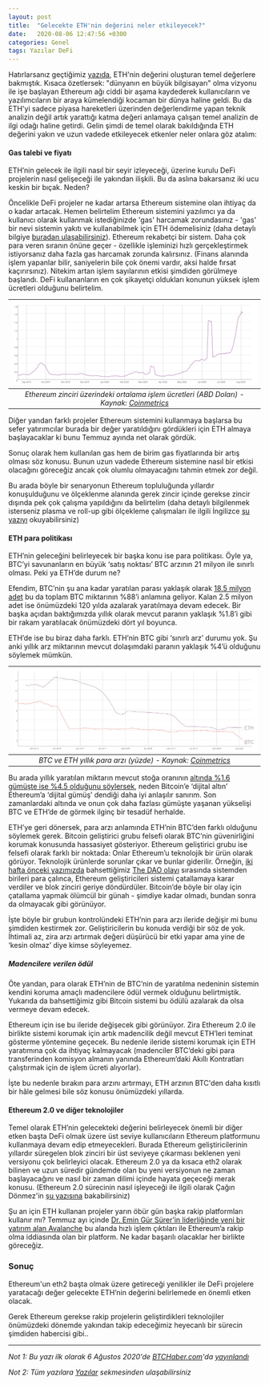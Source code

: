 ```yaml
---
layout: post
title:  "Gelecekte ETH'nin değerini neler etkileyecek?"
date:   2020-08-06 12:47:56 +0300
categories: Genel
tags: Yazılar DeFi
---
```


Hatırlarsanız geçtiğimiz [yazıda](/genel/2020/07/30/ETH-nin-degeri-var-mi.html), ETH'nin değerini oluşturan temel değerlere bakmıştık. Kısaca özetlersek: "dünyanın en büyük bilgisayarı" olma vizyonu ile işe başlayan Ethereum ağı ciddi bir aşama kaydederek kullanıcıların ve yazılımcıların bir araya kümelendiği kocaman bir dünya haline geldi. Bu da ETH'yi sadece piyasa hareketleri üzerinden değerlendirme yapan teknik analizin değil artık yarattığı katma değeri anlamaya çalışan temel analizin de ilgi odağı haline getirdi. Gelin şimdi de temel olarak bakıldığında ETH değerini yakın ve uzun vadede etkileyecek etkenler neler onlara göz atalım: 

#### Gas talebi ve fiyatı

ETH’nin gelecek ile ilgili nasıl bir seyir izleyeceği, üzerine kurulu DeFi projelerin nasıl gelişeceği ile yakından ilişkili. Bu da aslına bakarsanız iki ucu keskin bir bıçak. Neden?

Öncelikle DeFi projeler ne kadar artarsa Ethereum sistemine olan ihtiyaç da o kadar artacak. Hemen belirtelim Ethereum sistemini yazılımcı ya da kullanıcı olarak kullanmak istediğinizde 'gas' harcamak zorundasınız - 'gas' bir nevi sistemin yakıtı ve kullanabilmek için ETH ödemelisiniz (daha detaylı bilgiye [buradan ulaşabilirsiniz](https://blockgeeks.com/guides/ethereum-gas/)). Ethereum rekabetçi bir sistem. Daha çok para veren sıranın önüne geçer - özellikle işleminizi hızlı gerçekleştirmek istiyorsanız daha fazla gas harcamak zorunda kalırsınız. (Finans alanında işlem yapanlar bilir, saniyelerin bile çok önemi vardır, aksi halde fırsat kaçırırsınız). Nitekim artan işlem sayılarının etkisi şimdiden görülmeye başlandı. DeFi kullananların en çok şikayetçi oldukları konunun yüksek işlem ücretleri olduğunu belirtelim.  

| ![Ortalama Ethereum işlem ücreti](/assets/ETH_ortalama_islem_ucreti.png)|
|:--:| 
| *Ethereum zinciri üzerindeki ortalama işlem ücretleri (ABD Doları) - Kaynak: [Coinmetrics](https://coinmetrics.io/charts/#assets=eth_log=false_roll=7_left=FeeMeanUSD_zoom=1566145123417.0854,1597681123417.0854)*|

Diğer yandan farklı projeler Ethereum sistemini kullanmaya başlarsa bu sefer yatırımcılar burada bir değer yaratıldığını gördükleri için ETH almaya başlayacaklar ki bunu Temmuz ayında net olarak gördük. 

Sonuç olarak hem kullanılan gas hem de birim gas fiyatlarında bir artış olması söz konusu. Bunun uzun vadede Ethereum sistemine nasıl bir etkisi olacağını göreceğiz ancak çok olumlu olmayacağını tahmin etmek zor değil. 

Bu arada böyle bir senaryonun Ethereum topluluğunda yıllardır konuşulduğunu ve ölçeklenme alanında gerek zincir içinde gerekse zincir dışında pek çok çalışma yapıldığını da belirtelim (daha detaylı bilgilenmek isterseniz plasma ve roll-up gibi ölçekleme çalışmaları ile ilgili İngilizce [şu yazıyı](https://www.tokendaily.co/blog/the-state-of-ethereum-l2) okuyabilirsiniz)

#### ETH para politikası
ETH’nin geleceğini belirleyecek bir başka konu ise para politikası. Öyle ya, BTC’yi savunanların en büyük ‘satış noktası’ BTC arzının 21 milyon ile sınırlı olması. Peki ya ETH’de durum ne?

Efendim, BTC’nin şu ana kadar yaratılan parası yaklaşık olarak [18,5 milyon adet](https://www.buybitcoinworldwide.com/how-many-bitcoins-are-there/) bu da toplam BTC miktarının %88’i anlamına geliyor. Kalan 2.5 milyon adet ise önümüzdeki 120 yılda azalarak yaratılmaya devam edecek. Bir başka açıdan baktığımızda yıllık olarak mevcut paranın yaklaşık %1.8’i gibi bir rakam yaratılacak önümüzdeki dört yıl boyunca. 

ETH’de ise bu biraz daha farklı. ETH’nin BTC gibi ‘sınırlı arz’ durumu yok. Şu anki yıllık arz miktarının mevcut dolaşımdaki paranın yaklaşık %4’ü olduğunu söylemek mümkün. 

| ![BTC ve ETH para arzı](/assets/BTC_ETH_para_arzi_v2.jpg)|
|:--:| 
| *BTC ve ETH yıllık para arzı (yüzde) - Kaynak: [Coinmetrics](https://coinmetrics.io/charts/#assets=btc,eth_log=false_roll=90_left=IssContPctAnn_zoom=1446739776000,1596499200000)*|

Bu arada yıllık yaratılan miktarın mevcut stoğa oranının [altında %1.6 gümüşte ise %4.5 olduğunu söylersek](https://medium.com/@100trillionUSD/modeling-bitcoins-value-with-scarcity-91fa0fc03e25), neden Bitcoin’e ‘dijital altın’ Ethereum’a ‘dijital gümüş’ dendiği daha iyi anlaşılır sanırım. Son zamanlardaki altında ve onun çok daha fazlası gümüşte yaşanan yükselişi BTC ve ETH’de de görmek ilginç bir tesadüf herhalde. 

ETH’ye geri dönersek, para arzı anlamında ETH’nin BTC’den farklı olduğunu söylemek gerek. Bitcoin geliştirici grubu felsefi olarak BTC’nin güvenirliğini korumak konusunda hassasiyet gösteriyor. Ethereum geliştirici grubu ise felsefi olarak farklı bir noktada: Onlar Ethereum’u teknolojik bir ürün olarak görüyor. Teknolojik ürünlerde sorunlar çıkar ve bunlar giderilir. Örneğin, [iki hafta önceki yazımızda](https://turansert.com/genel/2020/07/18/aragon-ile-defida-yonetim.html) bahsettiğimiz [The DAO olayı](https://en.wikipedia.org/wiki/The_DAO_(organization)) sırasında sistemden birileri para çalınca, Ethereum geliştiricileri sistemi çatallamaya karar verdiler ve blok zinciri geriye döndürdüler. Bitcoin’de böyle bir olay için çatallama yapmak ölümcül bir günah - şimdiye kadar olmadı, bundan sonra da olmayacak gibi görünüyor. 

İşte böyle bir grubun kontrolündeki ETH’nin para arzı ileride değişir mi bunu şimdiden kestirmek zor. Geliştiricilerin bu konuda verdiği bir söz de yok. İhtimali az, zira arzı artırmak değeri düşürücü bir etki yapar ama yine de ‘kesin olmaz’ diye kimse söyleyemez. 

##### Madencilere verilen ödül

Öte yandan, para olarak ETH’nin de BTC’nin de yaratılma nedeninin sistemin kendini koruma amaçlı madencilere ödül vermek olduğunu belirtmiştik. Yukarıda da bahsettiğimiz gibi Bitcoin sistemi bu ödülü azalarak da olsa vermeye devam edecek. 

Ethereum için ise bu ileride değişecek gibi görünüyor. Zira Ethereum 2.0 ile birlikte sistemi korumak için artık madencilik değil mevcut ETH’leri teminat gösterme yöntemine geçecek. Bu nedenle ileride sistemi korumak için ETH yaratımına çok da ihtiyaç kalmayacak (madenciler BTC’deki gibi para transferinden komisyon almanın yanında Ethereum’daki Akıllı Kontratları çalıştırmak için de işlem ücreti alıyorlar). 

İşte bu nedenle bırakın para arzını artırmayı, ETH arzının BTC'den daha kısıtlı bir hâle gelmesi bile söz konusu önümüzdeki yıllarda. 

#### Ethereum 2.0 ve diğer teknolojiler

Temel olarak ETH’nin gelecekteki değerini belirleyecek önemli bir diğer etken başta DeFi olmak üzere üst seviye kullanıcıların Ethereum platformunu kullanmaya devam edip etmeyecekleri. Burada Ethereum geliştiricilerinin yıllardır süregelen blok zinciri bir üst seviyeye çıkarması beklenen yeni versiyonu çok belirleyici olacak. Ethereum 2.0 ya da kısaca eth2 olarak bilinen ve uzun süredir gündemde olan bu yeni versiyonun ne zaman başlayacağını ve nasıl bir zaman dilimi içinde hayata geçeceği merak konusu. (Ethereum 2.0 sürecinin nasıl işleyeceği ile ilgili olarak Çağın Dönmez'in [şu yazısına](https://hackmd.io/@shaun/SklqMn6Fr) bakabilirsiniz)

Şu an için ETH kullanan projeler yarın öbür gün başka rakip platformları kullanır mı? Temmuz ayı içinde [Dr. Emin Gür Sürer’in liderliğinde yeni bir yatırım alan Avalanche](https://tr.avalabs.org/) bu alanda hızlı işlem çıktıları ile Ethereum’a rakip olma iddiasında olan bir platform. Ne kadar başarılı olacaklar her birlikte göreceğiz. 

### Sonuç
Ethereum'un eth2 başta olmak üzere getireceği yenilikler ile DeFi projelere yaratacağı değer gelecekte ETH’nin değerini belirlemede en önemli etken olacak. 

Gerek Ethereum gerekse rakip projelerin geliştirdikleri teknolojiler önümüzdeki dönemde yakından takip edeceğimiz heyecanlı bir sürecin şimdiden habercisi gibi.. 

---

*Not 1: Bu yazı ilk olarak 6 Ağustos 2020'de [BTCHaber.com](https://www.btchaber.com/)'da [yayınlandı](https://www.btchaber.com/defi-yeni-ico-cilginligi-mi/)*

*Not 2: Tüm yazılara [Yazılar](/articles/) sekmesinden ulaşabilirsiniz*

